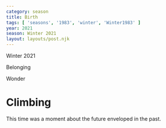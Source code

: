 ```yaml
---
category: season
title: Birth
tags: [ 'seasons', '1983', 'winter', 'Winter1983' ]
year: 2021
season: Winter 2021 
layout: layouts/post.njk
---
```




Winter 2021

Belonging

Wonder

# Climbing

This time was a moment about the future enveloped in the past. 
